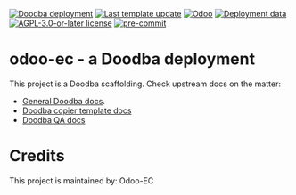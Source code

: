[![Doodba deployment](https://img.shields.io/badge/deployment-doodba-informational)](https://github.com/Tecnativa/doodba)
[![Last template update](https://img.shields.io/badge/last%20template%20update-v5.1.0--87--g4fd6241-informational)](https://github.com/Tecnativa/doodba-copier-template/tree/v5.1.0-87-g4fd6241)
[![Odoo](https://img.shields.io/badge/odoo-v17.0-a3478a)](https://github.com/odoo/odoo/tree/17.0)
[![Deployment data](https://img.shields.io/badge/%F0%9F%8C%90%20prod-example.com-green)](http://example.com)
[![AGPL-3.0-or-later license](https://img.shields.io/badge/license-AGPL--3.0--or--later-success})](LICENSE)
[![pre-commit](https://img.shields.io/badge/pre--commit-enabled-brightgreen?logo=pre-commit&logoColor=white)](https://pre-commit.com/)

# odoo-ec - a Doodba deployment

This project is a Doodba scaffolding. Check upstream docs on the matter:

- [General Doodba docs](https://github.com/Tecnativa/doodba).
- [Doodba copier template docs](https://github.com/Tecnativa/doodba-copier-template)
- [Doodba QA docs](https://github.com/Tecnativa/doodba-qa)

# Credits

This project is maintained by: Odoo-EC
